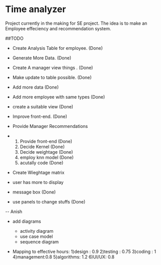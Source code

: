 # Time analyzer
Project currently in the making for SE project.
The idea is to make an Employee effeciency and recommendation system.

##TODO

* Create Analysis Table for employee.  (Done)
* Generate More Data.   (Done)
* Create A manager view things .  (Done)
* Make update to table possible.    (Done)
* Add more data           (Done)
* Add more employee with same types   (Done)
* create a suitable view     (Done)
* Improve front-end. (Done)
* Provide Manager Recommendations
*	1) Provide front-end (Done)
	2) Decide Kernel  (Done)
	3) Decide weightage (Done)
	4) employ knn model (Done)
	5) acutally code (Done)

* Create Wieghtage matrix
* user has more to display




* message box   (Done)
* use panels to change stuffs (Done)

-- Anish

* add diagrams
	* activity diagram
	* use case model
	* sequence diagram
	
* Mapping to effective hours:
	1)design : 0.9
	2)testing : 0.75
	3)coding : 1
	4)management:0.8
	5)algorithms: 1.2
	6)UI/UX: 0.8